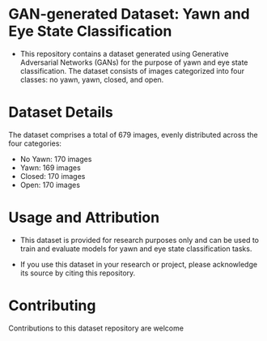 # GAN-generated Dataset: Yawn and Eye State Classification
- This repository contains a dataset generated using Generative Adversarial Networks (GANs) for the purpose of yawn and eye state classification. The dataset consists of images categorized into four classes: no yawn, yawn, closed, and open.

# Dataset Details
The dataset comprises a total of 679 images, evenly distributed across the four categories:

- No Yawn: 170 images
- Yawn: 169 images
- Closed: 170 images
- Open: 170 images

# Usage and Attribution
- This dataset is provided for research purposes only and can be used to train and evaluate models for yawn and eye state classification tasks.

- If you use this dataset in your research or project, please acknowledge its source by citing this repository.

# Contributing
Contributions to this dataset repository are welcome
